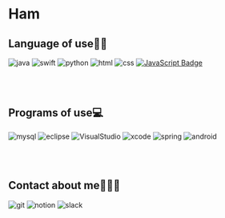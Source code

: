 # Ham

## Language of use✍🏻
![java](https://img.shields.io/badge/-java-red?style=flat-square&logo=java&logoColor=white)
![swift](https://img.shields.io/badge/-Swift-yellowgreen?style=flat-square&logo=swift&logoColor=white)
![python](https://img.shields.io/badge/-Python-FFCC66?style=flat-square&logo=Python&logoColor=black)
![html](https://img.shields.io/badge/-HTML-CC3333?style=flat-square&logo=html5&logoColor=white)
![css](https://img.shields.io/badge/-CSS-336699?style=flat-square&logo=css3&logoColor=white)
[![JavaScript Badge](https://img.shields.io/badge/JavaScript-F7DF1E?style=for-the-badge&logo=JavaScript&logoColor=white)](https://javascript.info/)

<br/>
<br/>

## Programs of use💻
![mysql](https://img.shields.io/badge/-MySQL-orange?style=flat-square&logo=mysql&logoColor=white)
![eclipse](hqttps://img.shields.io/badge/-Eclipse-333366?style=flat-square&logo=Eclipse&logoColor=white)
![VisualStudio](https://img.shields.io/badge/-VisualStudio-3333FF?style=flat-square&logo=VisualStudio&logoColor=white)
![xcode](https://img.shields.io/badge/-Xcode-6699FF?style=flat-square&logo=Xcode&logoColor=white)
![spring](https://img.shields.io/badge/-Spring-33CC33?style=flat-square&logo=Spring&logoColor=white)
![android](https://img.shields.io/badge/-AndroidStudio-darkgreen?style=flat-square&logo=android&logoColor=white)

<br/>
<br/>

## Contact about me🙋🏻‍♀️
![git](https://img.shields.io/badge/-GitHub-990099?style=flat-square&logo=GitHub&logoColor=white)
![notion](https://img.shields.io/badge/-Notion-black?style=flat-square&logo=Notion&logoColor=white)
![slack](https://img.shields.io/badge/-Slack-CC9900?style=flat-square&logo=slack&logoColor=white)
